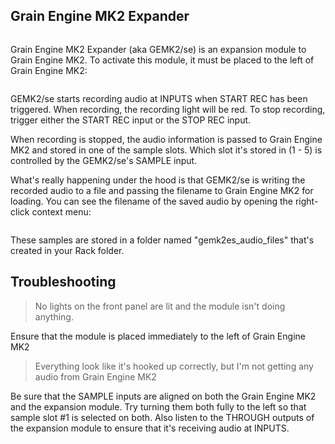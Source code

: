 ## Grain Engine MK2 Expander

<img src="images\grain-engine-mk2-expander/grain-engine-mk2-expander-front-panel.png" alt="" style="zoom:50%;" />

Grain Engine MK2 Expander (aka GEMK2/se) is an expansion module to Grain Engine MK2.  To activate this module, it must be placed to the left of Grain Engine MK2:

<img src="images\grain-engine-mk2-expander/gemk2es-positioning.png" alt="" style="zoom:50%;" />

GEMK2/se starts recording audio at INPUTS when START REC has been triggered.  When recording, the recording light will be red.  To stop recording, trigger either the START REC input or the STOP REC input.

When recording is stopped, the audio information is passed to Grain Engine MK2 and stored in one of the sample slots.  Which slot it's stored in (1 - 5) is controlled by the GEMK2/se's SAMPLE input.

What's really happening under the hood is that GEMK2/se is writing the recorded audio to a file and passing the filename to Grain Engine MK2 for loading.  You can see the filename of the saved audio by opening the right-click context menu:

<img src="images\grain-engine-mk2-expander/filename.png" alt="" style="zoom:50%;" />

These samples are stored in a folder named "gemk2es_audio_files" that's created in your Rack folder.  



## Troubleshooting

> No lights on the front panel are lit and the module isn't doing anything.  

Ensure that the module is placed immediately to the left of Grain Engine MK2

> Everything look like it's hooked up correctly, but I'm not getting any audio from Grain Engine MK2

Be sure that the SAMPLE inputs are aligned on both the Grain Engine MK2 and the expansion module.  Try turning them both fully to the left so that sample slot #1 is selected on both.  Also listen to the THROUGH outputs of the expansion module to ensure that it's receiving audio at INPUTS.